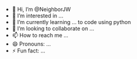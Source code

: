 - 👋 Hi, I’m @NeighborJW
- 👀 I’m interested in ...
- 🌱 I’m currently learning ... to code using python
- 💞️ I’m looking to collaborate on ...
- 📫 How to reach me ...
- 😄 Pronouns: ...
- ⚡ Fun fact: ...

<!---
NeighborJW/NeighborJW is a ✨ special ✨ repository because its `README.md` (this file) appears on your GitHub profile.
You can click the Preview link to take a look at your changes.
--->
